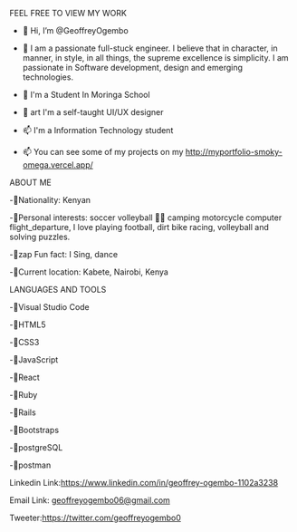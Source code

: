


FEEL FREE TO VIEW MY WORK






- 👋 Hi, I’m @GeoffreyOgembo

- 👀 I am a passionate full-stuck engineer. I believe that in character, in manner, in style, in all things, the supreme excellence is simplicity. I am 
   passionate in Software development, design and emerging technologies.

- 🌱  I'm a Student In Moringa School

- 💞️ art I'm a self-taught UI/UX designer

- 📫 I'm a Information Technology student

- 📫 You can see some of my projects on my http://myportfolio-smoky-omega.vercel.app/

ABOUT ME

-👋Nationality: Kenyan

-👋Personal interests: soccer volleyball 💪🏽 camping motorcycle computer flight_departure, I love playing football, dirt bike racing, volleyball and         solving puzzles.

-👋zap Fun fact: I Sing, dance

-👋Current location: Kabete, Nairobi, Kenya

LANGUAGES AND TOOLS

-💞️Visual Studio Code

-💞️HTML5 

-💞️CSS3 

-💞️JavaScript

-💞️React 

-💞️Ruby 

-💞️Rails

-💞️Bootstraps

-💞️postgreSQL

-💞️postman

Linkedin Link:https://www.linkedin.com/in/geoffrey-ogembo-1102a3238

Email Link: geoffreyogembo06@gmail.com

Tweeter:https://twitter.com/geoffreyogembo0










